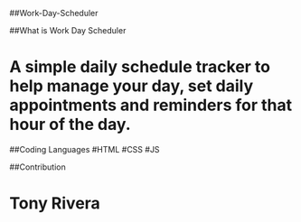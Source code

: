 ##Work-Day-Scheduler

##What is Work Day Scheduler
# A simple daily schedule tracker to help manage your day, set daily appointments and reminders for that hour of the day. 

##Coding Languages
#HTML
#CSS
#JS

##Contribution
# Tony Rivera 

